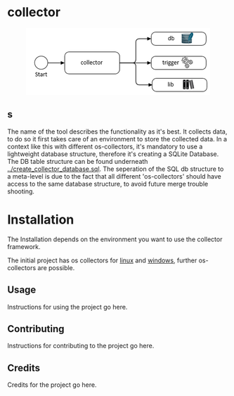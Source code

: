 <!DOCTYPE html>
<html>
<head>
</head>
<body>

# collector


<p align="center">
  <img src="meta-schema.png" alt="collector-meta-schema">
</p>


## s

The name of the tool describes the functionality as it's best. 
It collects data, to do so it first takes care of an environment to store the collected data. 
In a context like this with different os-collectors, it's mandatory to use a lightweight database structure, therefore it's creating a SQLite Database. The DB table structure can be found underneath
<a href="https://github.com/binbash23/netracker/blob/master/collector/create_collector_database.sql" title="../create_collector_database.sql">../create_collector_database.sql</a>. The seperation of the SQL db structure to a meta-level is due to the fact that all different 'os-collectors' should have access to the same database structure, to avoid future merge trouble shooting. 


# Installation

The Installation depends on the environment you want to use the collector framework. 

The initial project has os collectors for <a href="https://github.com/binbash23/netracker/tree/master/collector/linux" title="linux">linux</a> and <a href="https://github.com/binbash23/netracker/tree/master/collector/windows" title="windows">windows</a>, further os-collectors are possible. 


## Usage

Instructions for using the project go here.

## Contributing

Instructions for contributing to the project go here.

## Credits

Credits for the project go here.

</body>
</html>
